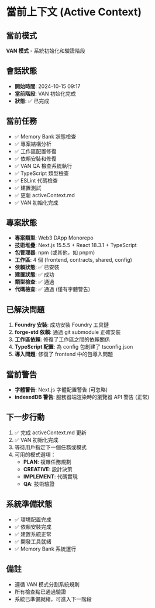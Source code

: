 # 當前上下文 (Active Context)

## 當前模式
**VAN 模式** - 系統初始化和驗證階段

## 會話狀態
- **開始時間**: 2024-10-15 09:17
- **當前階段**: VAN 初始化完成
- **狀態**: ✅ 已完成

## 當前任務
- ✅ Memory Bank 狀態檢查
- ✅ 專案結構分析
- ✅ 工作區配置修復
- ✅ 依賴安裝和修復
- ✅ VAN QA 檢查系統執行
- ✅ TypeScript 類型檢查
- ✅ ESLint 代碼檢查
- ✅ 建置測試
- ✅ 更新 activeContext.md
- ✅ VAN 初始化完成

## 專案狀態
- **專案類型**: Web3 DApp Monorepo
- **技術堆疊**: Next.js 15.5.5 + React 18.3.1 + TypeScript
- **包管理器**: npm (或其他，如 pnpm)
- **工作區**: 4 個 (frontend, contracts, shared, config)
- **依賴狀態**: ✅ 已安裝
- **建置狀態**: ✅ 成功
- **類型檢查**: ✅ 通過
- **代碼檢查**: ✅ 通過 (僅有字體警告)

## 已解決問題
1. **Foundry 安裝**: 成功安裝 Foundry 工具鏈
2. **forge-std 依賴**: 通過 git submodule 正確安裝
3. **工作區依賴**: 修復了工作區之間的依賴關係
4. **TypeScript 配置**: 為 config 包創建了 tsconfig.json
5. **導入問題**: 修復了 frontend 中的包導入問題

## 當前警告
- **字體警告**: Next.js 字體配置警告 (可忽略)
- **indexedDB 警告**: 服務器端渲染時的瀏覽器 API 警告 (正常)

## 下一步行動
1. ✅ 完成 activeContext.md 更新
2. ✅ VAN 初始化完成
3. 等待用戶指定下一個任務或模式
4. 可用的模式選項：
   - **PLAN**: 複雜任務規劃
   - **CREATIVE**: 設計決策
   - **IMPLEMENT**: 代碼實現
   - **QA**: 技術驗證

## 系統準備狀態
- ✅ 環境配置完成
- ✅ 依賴安裝完成
- ✅ 建置系統正常
- ✅ 開發工具就緒
- ✅ Memory Bank 系統運行

## 備註
- 遵循 VAN 模式分割系統規則
- 所有檢查點已通過驗證
- 系統已準備就緒，可進入下一階段